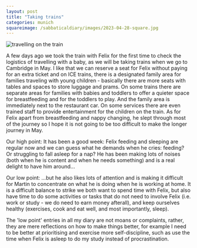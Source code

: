 ```yaml
---
layout: post
title: "Taking trains"
categories: munich
squareimage: /sabbaticaldiary/images/2023-04-28-square.jpg
---
```

<img src="/sabbaticaldiary/images/2023-04-28.jpg" alt="travelling on the train" class="center">

A few days ago we took the train with Felix for the first time to check the logistics of travelling with a baby, as we will be taking trains when we go to Cambridge in May. I like that we can reserve a seat for Felix without paying for an extra ticket and on ICE trains, there is a designated family area for families traveling with young children - basically there are more seats with tables and spaces to store luggage and prams. On some trains there are separate areas for families with babies and toddlers to offer a quieter space for breastfeeding and for the toddlers to play. And the family area is immediately next to the restaurant car. On some services there are even trained staff to provide entertainment for the children on the train. As for Felix apart from breastfeeding and nappy changing, he slept through most of the journey so I hope it is not going to be too difficult to make the longer journey in May. 

Our high point:
It has been a good week: Felix feeding and sleeping are regular now and we can guess what he demands when he cries: feeding? Or struggling to fall asleep for a nap? He has been making lots of noises (both when he is content and when he needs something) and is a real delight to have him around...

Our low point:
...but he also likes lots of attention and is making it difficult for Martin to concentrate on what he is doing when he is working at home. It is a difficult balance to strike we both want to spend time with Felix, but also have time to do some activities or tasks that do not need to involve Felix (i.e. work or study - we do need to earn money afterall), and keep ourselves healthy (exercises, cook and eat well, and most importantly, sleep). 

The 'low point' entries in all my diary are not moans or complaints, rather, they are mere reflections on how to make things better, for example I need to be better at prioritising and exercise more self-discipline, such as use the time when Felix is asleep to do my study instead of procrastination.